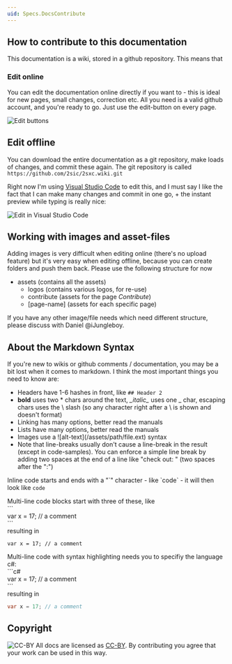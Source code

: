 ```yaml
---
uid: Specs.DocsContribute
---
```

## How to contribute to this documentation
This documentation is a wiki, stored in a github repository. This means that

### Edit online
You can edit the documentation online directly if you want to - this is ideal for new pages, small changes, correction etc. All you need is a valid github account, and you're ready to go. Just use the edit-button on every page.

![Edit buttons](/assets/contribute/Edit-in-a-page.png)

## Edit offline
You can download the entire documentation as a git repository, make loads of changes, and commit these again. The git repository is called `https://github.com/2sic/2sxc.wiki.git`

Right now I'm using [Visual Studio Code](https://code.visualstudio.com/) to edit this, and I must say I like the fact that I can make many changes and commit in one go, + the instant preview while typing is really nice: 

![Edit in Visual Studio Code](/assets/contribute/edit-in-vs-code.png)

## Working with images and asset-files
Adding images is very difficult when editing online (there's no upload feature) but it's very easy when editing offline, because you can create folders and push them back. Please use the following structure for now

* assets (contains all the assets)
  * logos (contains various logos, for re-use)
  * contribute (assets for the page _Contribute_)
  * \[page-name\] (assets for each specific page)

If you have any other image/file needs which need different structure, please discuss with Daniel @iJungleboy.


## About the Markdown Syntax
If you're new to wikis or github comments / documentation, you may be a bit lost when it comes to markdown. I think the most important things you need to know are:

* Headers have 1-6 hashes in front, like `## Header 2`
* **bold** uses two \* chars around the text, _\_italic\__ uses one \_ char, escaping chars uses the \ slash (so any character right after a \\ is shown and doesn't format)
* Linking has many options, better read the manuals
* Lists have many options, better read the manuals
* Images use a \!\[alt-text\](/assets/path/file.ext) syntax
* Note that line-breaks usually don't cause a line-break in the result (except in code-samples). You can enforce a simple line break by adding two spaces at the end of a line like "check out:  " (two spaces after the ":") 

Inline code starts and ends with a "\`" character - like \`code\` - it will then look like `code`

Multi-line code blocks start with three of these, like  
\`\`\`  
var x = 17; // a comment  
\`\`\`  
resulting in  
```
var x = 17; // a comment
```
Multi-line code with syntax highlighting needs you to specifiy the language c#:  
\`\`\`c#  
var x = 17; // a comment  
\`\`\`  
resulting in  
```c#
var x = 17; // a comment
```  

## Copyright
![CC-BY](https://licensebuttons.net/l/by/4.0/88x31.png)
All docs are licensed as [CC-BY](https://creativecommons.org/licenses/by/4.0/). By contributing you agree that your work can be used in this way. 
